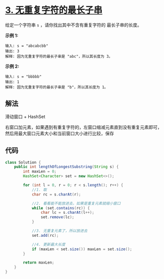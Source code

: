 # [3. 无重复字符的最长子串](https://leetcode.cn/problems/longest-substring-without-repeating-characters/)

给定一个字符串 `s` ，请你找出其中不含有重复字符的 最长子串的长度。

**示例 1:**

```
输入: s = "abcabcbb"
输出: 3 
解释: 因为无重复字符的最长子串是 "abc"，所以其长度为 3。
```

**示例 2:**

```
输入: s = "bbbbb"
输出: 1
解释: 因为无重复字符的最长子串是 "b"，所以其长度为 1。
```

## 解法

滑动窗口 + HashSet

右窗口加元素，如果遇到有重复字符的，左窗口缩减元素直到没有重复元素即可，然后用最大窗口元素大小和当前窗口大小进行比较，保存



## 代码

```java
class Solution {
    public int lengthOfLongestSubstring(String s) {
        int maxLen = 0;
        HashSet<Character> set = new HashSet<>();

        for (int l = 0, r = 0; r < s.length(); r++) {
            //1. 取
            char rc = s.charAt(r);

            //2. 看看能不能放进去，如果是重复元素就缩小窗口
            while (set.contains(rc)) {
                char lc = s.charAt(l++);
                set.remove(lc);
            }

            //3. 无重复元素了，所以放进去
            set.add(rc);

            //4. 更新最大长度
            if (maxLen < set.size()) maxLen = set.size();
        }

        return maxLen;
    }
}
```

